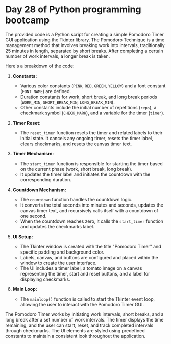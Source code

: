 # Day 28 of Python programming bootcamp

The provided code is a Python script for creating a simple Pomodoro Timer GUI application using the Tkinter library. The Pomodoro Technique is a time management method that involves breaking work into intervals, traditionally 25 minutes in length, separated by short breaks. After completing a certain number of work intervals, a longer break is taken.

Here's a breakdown of the code:

1. **Constants:**
   - Various color constants (`PINK`, `RED`, `GREEN`, `YELLOW`) and a font constant (`FONT_NAME`) are defined.
   - Duration constants for work, short break, and long break periods (`WORK_MIN`, `SHORT_BREAK_MIN`, `LONG_BREAK_MIN`).
   - Other constants include the initial number of repetitions (`reps`), a checkmark symbol (`CHECK_MARK`), and a variable for the timer (`timer`).

2. **Timer Reset:**
   - The `reset_timer` function resets the timer and related labels to their initial state. It cancels any ongoing timer, resets the timer label, clears checkmarks, and resets the canvas timer text.

3. **Timer Mechanism:**
   - The `start_timer` function is responsible for starting the timer based on the current phase (work, short break, long break).
   - It updates the timer label and initiates the countdown with the corresponding duration.

4. **Countdown Mechanism:**
   - The `countdown` function handles the countdown logic.
   - It converts the total seconds into minutes and seconds, updates the canvas timer text, and recursively calls itself with a countdown of one second.
   - When the countdown reaches zero, it calls the `start_timer` function and updates the checkmarks label.

5. **UI Setup:**
   - The Tkinter window is created with the title "Pomodoro Timer" and specific padding and background color.
   - Labels, canvas, and buttons are configured and placed within the window to create the user interface.
   - The UI includes a timer label, a tomato image on a canvas representing the timer, start and reset buttons, and a label for displaying checkmarks.

6. **Main Loop:**
   - The `mainloop()` function is called to start the Tkinter event loop, allowing the user to interact with the Pomodoro Timer GUI.

The Pomodoro Timer works by initiating work intervals, short breaks, and a long break after a set number of work intervals. The timer displays the time remaining, and the user can start, reset, and track completed intervals through checkmarks. The UI elements are styled using predefined constants to maintain a consistent look throughout the application.